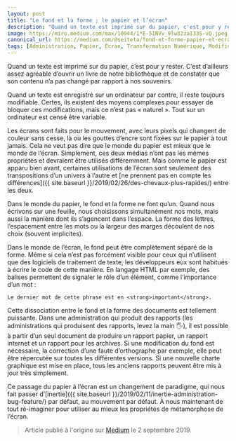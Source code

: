 ```yaml
---
layout: post
title: "Le fond et la forme ; le papier et l’écran"
description: "Quand un texte est imprimé sur du papier, c'est pour y rester. C'est d'ailleurs assez agréable en rouvrant un livre de notre bibliothèque"
image: https://miro.medium.com/max/10944/1*E-5INVv_9lw32zaI33S-vQ.jpeg
canonical_url: https://medium.com/@seiteta/fond-et-forme-papier-et-ecran-a99dece503d7
tags: [Administration, Papier, Écran, Transformation Numérique, Modification]
---
```


Quand un texte est imprimé sur du papier, c’est pour y rester. C’est d’ailleurs assez agréable d’ouvrir un livre de notre bibliothèque et de constater que son contenu n’a pas changé par rapport à nos souvenirs.

Quand un texte est enregistré sur un ordinateur par contre, il reste toujours modifiable. Certes, ils existent des moyens complexes pour essayer de bloquer ces modifications, mais ce n’est pas « naturel ». Tout sur un ordinateur est censé être variable.

Les écrans sont faits pour le mouvement, avec leurs pixels qui changent de couleur sans cesse, là où les gouttes d’encre sont fixées sur le papier à tout jamais. Cela ne veut pas dire que le monde du papier est mieux que le monde de l’écran. Simplement, ces deux médias n’ont pas les mêmes propriétés et devraient être utilisés différemment. Mais comme le papier est apparu bien avant, certaines utilisations de l’écran sont seulement des transpositions d’un univers à l’autre et [ne prennent pas en compte les différences]({{ site.baseurl }}/2019/02/26/des-chevaux-plus-rapides/) entre les deux.

Dans le monde du papier, le fond et la forme ne font qu’un. Quand nous écrivons sur une feuille, nous choisissons simultanément nos mots, mais aussi la manière dont ils s’agencent dans l’espace. La forme des lettres, l’espacement entre les mots ou la largeur des marges découlent de nos choix (souvent implicites).

Dans le monde de l’écran, le fond peut être complètement séparé de la forme. Même si cela n’est pas forcément visible pour ceux qui n’utilisent que des logiciels de traitement de texte, les développeurs eux sont habitués à écrire le code de cette manière. En langage HTML par exemple, des balises permettent de signaler le rôle d’un élément, comme l’importance d’un mot :

`Le dernier mot de cette phrase est en <strong>important</strong>.`

Cette dissociation entre le fond et la forme des documents est tellement puissante. Dans une administration qui produit des rapports (les administrations qui produisent des rapports, levez la main 🖐️), il est possible à partir d’un seul document de produire un rapport papier, un rapport internet et un rapport pour les archives. Si une modification du fond est nécessaire, la correction d’une faute d’orthographe par exemple, elle peut être répercutée sur toutes les différentes versions. Si une nouvelle charte graphique est mise en place, tous les anciens rapports peuvent être mis à jour très simplement.

Ce passage du papier à l’écran est un changement de paradigme, qui nous fait passer d’[inertie]({{ site.baseurl }}/2019/02/11/inertie-administration-bug-feature/) par défaut, au mouvement par défaut. À nous maintenant de tout ré-imaginer pour utiliser au mieux les propriétés de métamorphose de l’écran.

> Article publié à l'origine sur [Medium](https://medium.com/@seiteta/fond-et-forme-papier-et-ecran-a99dece503d7) le 2 septembre 2019.
